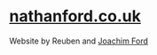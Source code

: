 # [nathanford.co.uk](https://nathanford.co.uk)
Website by Reuben and [Joachim Ford](https://joachimford.uk)

